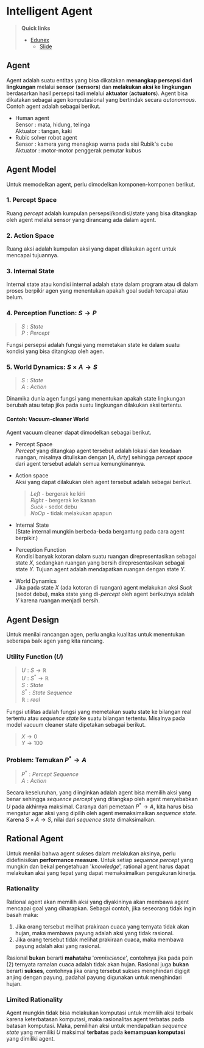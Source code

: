# Intelligent Agent

> **Quick links**
> - [Edunex](https://edunex.itb.ac.id/courses/43590/preview/100865/42971)
> 	- [Slide](https://cdn-edunex.itb.ac.id/31964-Artificial-Intelligence-[General-Class]/24042-Minggu-1/7077-Introduction-to-AI/1629533226011_IF3170_AI-Introduction.pdf)

## Agent
Agent adalah suatu entitas yang bisa dikatakan **menangkap persepsi dari lingkungan** melalui **sensor** (**sensors**) dan **melakukan aksi ke lingkungan** berdasarkan hasil persepsi tadi melalui **aktuator** (**actuators**). Agent bisa dikatakan sebagai agen komputasional yang bertindak secara *autonomous*.  
Contoh agent adalah sebagai berikut.  
- Human agent  
	Sensor : mata, hidung, telinga  
	Aktuator : tangan, kaki
- Rubic solver robot agent  
	Sensor : kamera yang menagkap warna pada sisi Rubik's cube  
	Aktuator : motor-motor penggerak pemutar kubus

## Agent Model
Untuk memodelkan agent, perlu dimodelkan komponen-komponen berikut.
### 1. Percept Space
Ruang *percept* adalah kumpulan persepsi/kondisi/state yang bisa ditangkap oleh agent melalui sensor yang dirancang ada dalam agent.
### 2. Action Space
Ruang aksi adalah kumpulan aksi yang dapat dilakukan agent untuk mencapai tujuannya.
### 3. Internal State
Internal state atau kondisi internal adalah state dalam program atau di dalam proses berpikir agen yang menentukan apakah goal sudah tercapai atau belum.
### 4. Perception Function: $S \rightarrow P$ 
>$S: State$<br>$P: Percept$

Fungsi persepsi adalah fungsi yang memetakan state ke dalam suatu kondisi yang bisa ditangkap oleh agen.
### 5. World Dynamics: $S \times A \rightarrow S$
>$S: State$<br>$A: Action$

Dinamika dunia agen fungsi yang menentukan apakah state lingkungan berubah atau tetap jika pada suatu lingkungan dilakukan aksi tertentu.

#### Contoh: Vacuum-cleaner World
Agent vacuum cleaner dapat dimodelkan sebagai berikut.
- Percept Space  
	*Percept* yang ditangkap agent tersebut adalah lokasi dan keadaan ruangan, misalnya dituliskan dengan $[A, dirty]$ sehingga *percept space* dari agent tersebut adalah semua kemungkinannya.
- Action space  
	Aksi yang dapat dilakukan oleh agent tersebut adalah sebagai berikut.
	
	>$Left$ - bergerak ke kiri  
	$Right$ - bergerak ke kanan  
	$Suck$ - sedot debu  
	$NoOp$ - tidak melakukan apapun  
- Internal State  
	(State internal mungkin berbeda-beda bergantung pada cara agent berpikir.)
- Perception Function  
	Kondisi banyak kotoran dalam suatu ruangan direpresentasikan sebagai state $X$, sedangkan ruangan yang bersih direpresentasikan sebagai state $Y$. Tujuan agent adalah mendapatkan ruangan dengan state $Y$.
- World Dynamics  
	Jika pada state $X$ (ada kotoran di ruangan) agent melakukan aksi $Suck$ (sedot debu), maka state yang di-*percept* oleh agent berikutnya adalah $Y$ karena ruangan menjadi bersih.

## Agent Design
Untuk menilai rancangan agen, perlu angka kualitas untuk menentukan seberapa baik agen yang kita rancang.
### Utility Function ($U$)
>$U: S \rightarrow \mathbb{R}$<br>$U: S^* \rightarrow \mathbb{R}$<br>$S: State$<br>$S^* : State\ Sequence$<br>$\mathbb{R}: real$

Fungsi utilitas adalah fungsi yang memetakan suatu state ke bilangan real tertentu atau *sequence state* ke suatu bilangan tertentu. Misalnya pada model vacuum cleaner state dipetakan sebagai berikut.

>$X \rightarrow 0$<br>$Y \rightarrow 100$
### Problem: Temukan $P^* \rightarrow A$
>$P^* : Percept\ Sequence$<br>$A: Action$

Secara keseluruhan, yang diinginkan adalah agent bisa memilih aksi yang benar sehingga *sequence percept* yang ditangkap oleh agent menyebabkan $U$ pada akhirnya maksimal. Caranya dari pemetaan $P^* \rightarrow A$, kita harus bisa mengatur agar aksi yang dipilih oleh agent memaksimalkan *sequence state*. Karena $S \times A \rightarrow S$, nilai dari *sequence state* dimaksimalkan.

## Rational Agent
Untuk menilai bahwa agent sukses dalam melakukan aksinya, perlu didefinisikan **performance measure**. Untuk setiap *sequence percept* yang mungkin dan bekal pengetahuan '*knowledge*', rational agent harus dapat melakukan aksi yang tepat yang dapat memaksimalkan pengukuran kinerja.
### Rationality
Rational agent akan memilih aksi yang diyakininya akan membawa agent mencapai goal yang diharapkan. Sebagai contoh, jika seseorang tidak ingin basah maka:
1. Jika orang tersebut melihat prakiraan cuaca yang ternyata tidak akan hujan, maka membawa payung adalah aksi yang tidak rasional.
2. Jika orang tersebut tidak melihat prakiraan cuaca, maka membawa payung adalah aksi yang rasional.

Rasional **bukan** berarti **mahatahu** '*omniscience*', contohnya jika pada poin (2) ternyata ramalan cuaca adalah tidak akan hujan. Rasional juga **bukan** berarti **sukses**, contohnya jika orang tersebut sukses menghindari digigit anjing dengan payung, padahal payung digunakan untuk menghindari hujan.
### Limited Rationality
Agent mungkin tidak bisa melakukan komputasi untuk memliih aksi terbaik karena keterbatasan komputasi, maka rasionalitas agent terbatas pada batasan komputasi. Maka, pemilihan aksi untuk mendapatkan *sequence state* yang memiliki $U$ maksimal **terbatas** pada **kemampuan komputasi** yang dimiliki agent.